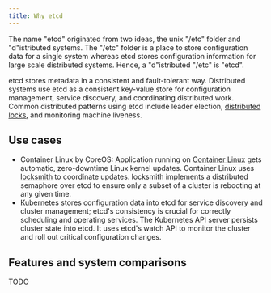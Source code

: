 ```yaml
---
title: Why etcd
---
```


The name "etcd" originated from two ideas, the unix "/etc" folder and "d"istributed systems. The "/etc" folder is a place to store configuration data for a single system whereas etcd stores configuration information for large scale distributed systems. Hence, a "d"istributed "/etc" is "etcd".

etcd stores metadata in a consistent and fault-tolerant way. Distributed systems use etcd as a consistent key-value store for configuration management, service discovery, and coordinating distributed work. Common distributed patterns using etcd include leader election, [distributed locks][etcd-concurrency], and monitoring machine liveness.

## Use cases

- Container Linux by CoreOS: Application running on [Container Linux][container-linux] gets automatic, zero-downtime Linux kernel updates. Container Linux uses [locksmith] to coordinate updates. locksmith implements a distributed semaphore over etcd to ensure only a subset of a cluster is rebooting at any given time.
- [Kubernetes][kubernetes] stores configuration data into etcd for service discovery and cluster management; etcd's consistency is crucial for correctly scheduling and operating services. The Kubernetes API server persists cluster state into etcd. It uses etcd's watch API to monitor the cluster and roll out critical configuration changes.


## Features and system comparisons

TODO

[container-linux]: https://coreos.com/why
[etcd-concurrency]: https://pkg.go.dev/github.com/etcd-io/etcd/clientv3/concurrency
[kubernetes]: http://kubernetes.io/docs/whatisk8s
[locksmith]: https://github.com/coreos/locksmith
